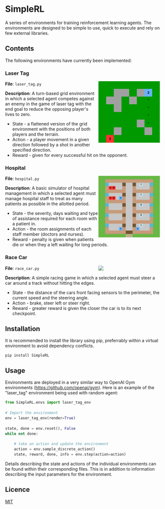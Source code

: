 # SimpleRL

A series of environments for training reinforcement learning agents. The environments are designed to be simple to use, quick to execute and rely on few external libraries.

## Contents 

The following environments have currently been implemented:

### Laser Tag

<img align="right" src="./example_images/laser_tag.gif" width="200">

**File**: ```laser_tag.py```

**Description**: A turn-based grid environment in which a selected agent competes against an enemy in the game of laser tag with the end goal to reduce the opposing player's lives to zero. 
* State -  a flattened version of the grid environment with the positions of both players and the terrain.
* Action - a player movement in a given direction followed by a shot in another specified direction.
* Reward - given for every successful hit on the opponent.

### Hospital

<img align="right" src="./example_images/hospital.gif" width="200">

**File**: ```hospital.py```

**Description**: A basic simulator of hospital management in which a selected agent must manage hospital staff to treat as many patients as possible in the allotted period.
* State -  the severity, days waiting and type of assistance required for each room with a patient in. 
* Action - the room assignments of each staff member (doctors and nurses).
* Reward - penalty is given when patients die or when they a left waiting for long periods.

### Race Car

<img align="right" src="./example_images/race_car.gif" width="200">

**File**: ```race_car.py``` 

**Description**: A simple racing game in which a selected agent must steer a car around a track without hitting the edges.
* State -  the distance of the cars front facing sensors to the perimeter, the current speed and the steering angle. 
* Action - brake, steer left or steer right.
* Reward - greater reward is given the closer the car is to its next checkpoint.


## Installation

It is recommended to install the library using pip, preferrably within a virtual environment to avoid dependency conflicts. 

```
pip install SimpleRL
```

## Usage

Environments are deployed in a very similar way to OpenAI Gym environments (https://github.com/openai/gym). Here is an example of the "laser_tag" environment being used with random agent:

```python
from SimpleRL.envs import laser_tag_env

# Import the environment
env = laser_tag_env(render=True)

state, done = env.reset(), False
while not done:
    
    # take an action and update the environment
    action = env.sample_discrete_action()
    state, reward, done, info = env.step(action=action)
```

Details describing the state and actions of the individual environments can be found within their corresponding files. This is in addition to information describing the input parameters for the environment. 

## Licence
[MIT](https://choosealicense.com/licenses/mit/)



